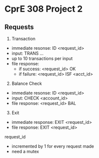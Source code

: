 CprE 308 Project 2
==================
Requests
--------------------
1. Transaction
  * immediate resonse: ID <request_id> 
  * input: TRANS <acct1> <amount1> <acct2> <amount2> ... 
  * up to 10 transactions per input 
  * file response: 
    + if success: <request_id> OK
    + if failure: <request_id> ISF <acct_id>

2. Balance Check
  * immediate resonse: ID <request_id>
  * input: CHECK <account_id>
  * file response: <request_id> BAL <balance>

3. Exit
  * immediate response: EXIT <request_id>
  * file response: EXIT <request_id>

   request_id
   - incremented by 1 for every request made
   - need a mutex